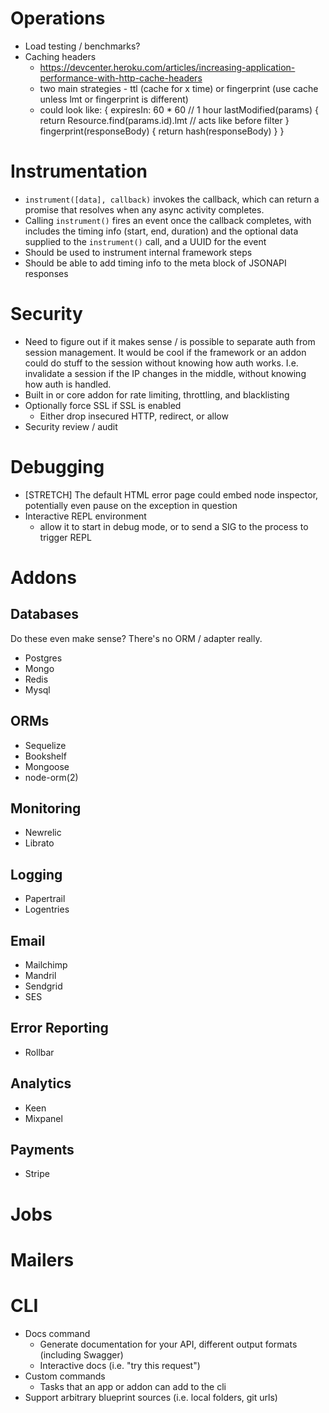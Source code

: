 # Operations

* Load testing / benchmarks?
* Caching headers
  * https://devcenter.heroku.com/articles/increasing-application-performance-with-http-cache-headers
  * two main strategies - ttl (cache for x time) or fingerprint (use cache unless lmt or fingerprint is different)
  * could look like:
      {
        expiresIn: 60 * 60 // 1 hour
        lastModified(params) {
          return Resource.find(params.id).lmt // acts like before filter
        }
        fingerprint(responseBody) {
          return hash(responseBody)
        }
      }

# Instrumentation

* `instrument([data], callback)` invokes the callback, which can return a
  promise that resolves when any async activity completes.
* Calling `instrument()` fires an event once the callback completes, with
  includes the timing info (start, end, duration) and the optional data
  supplied to the `instrument()` call, and a UUID for the event
* Should be used to instrument internal framework steps
* Should be able to add timing info to the meta block of JSONAPI responses

# Security

* Need to figure out if it makes sense / is possible to separate auth from
  session management. It would be cool if the framework or an addon could do
  stuff to the session without knowing how auth works. I.e. invalidate a session
  if the IP changes in the middle, without knowing how auth is handled.
* Built in or core addon for rate limiting, throttling, and blacklisting
* Optionally force SSL if SSL is enabled
  * Either drop insecured HTTP, redirect, or allow
* Security review / audit

# Debugging

* [STRETCH] The default HTML error page could embed node inspector, potentially
  even pause on the exception in question
* Interactive REPL environment
  * allow it to start in debug mode, or to send a SIG to the process to trigger
    REPL

# Addons

## Databases

Do these even make sense? There's no ORM / adapter really.

* Postgres
* Mongo
* Redis
* Mysql

## ORMs

* Sequelize
* Bookshelf
* Mongoose
* node-orm(2)

## Monitoring

* Newrelic
* Librato

## Logging

* Papertrail
* Logentries

## Email

* Mailchimp
* Mandril
* Sendgrid
* SES

## Error Reporting

* Rollbar

## Analytics

* Keen
* Mixpanel

## Payments

* Stripe

# Jobs

# Mailers

# CLI

* Docs command
  * Generate documentation for your API, different output formats (including
    Swagger)
  * Interactive docs (i.e. "try this request")
* Custom commands
  * Tasks that an app or addon can add to the cli
* Support arbitrary blueprint sources (i.e. local folders, git urls)
